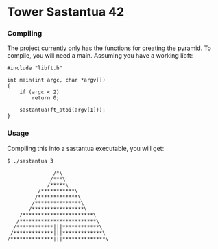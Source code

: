 # Tower Sastantua 42
### **Compiling**
The project currently only has the functions for creating the pyramid. To compile, you will need a main. Assuming you have a working libft:

```
#include "libft.h"

int	main(int argc, char *argv[])
{
	if (argc < 2)
		return 0;

	sastantua(ft_atoi(argv[1]));
}
```

### **Usage**
Compiling this into a sastantua executable, you will get:

```
$ ./sastantua 3

               /*\
              /***\
             /*****\
          /***********\
         /*************\
        /***************\
       /*****************\
    /***********************\
   /*************************\
  /************|||************\
 /*************|||*************\
/**************|||**************\
```
